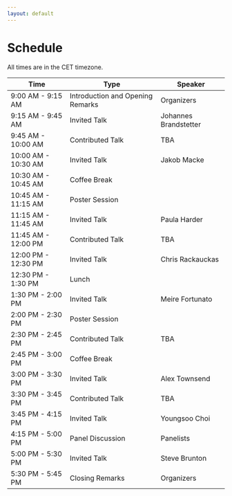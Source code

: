 ```yaml
---
layout: default
---
```


# Schedule

All times are in the CET timezone. 

| Time                | Type                          | Speaker                                                                                                     |
| ------------------- | ----------------------------- | --------------------------------------------------------------------------------------------------------- |
| 9:00 AM - 9:15 AM | Introduction and Opening Remarks                          | Organizers                                                                                          |
| 9:15 AM - 9:45 AM | Invited Talk               | Johannes Brandstetter                                                                                 |
| 9:45 AM - 10:00 AM | Contributed Talk              | TBA                                                                                          |
| 10:00 AM - 10:30 AM | Invited Talk        | Jakob Macke                                                                     |
| 10:30 AM - 10:45 AM | Coffee Break                 |                                                                                               |
| 10:45 AM - 11:15 AM | Poster Session                  |                                                                                           |
| 11:15 AM - 11:45 AM | Invited Talk                    | Paula Harder                                                                                             |
| 11:45 AM - 12:00 PM | Contributed Talk       | TBA                                                               |
| 12:00 PM - 12:30 PM | Invited Talk                     | Chris Rackauckas                                  |
| 12:30 PM - 1:30 PM | Lunch                     |  |
| 1:30 PM - 2:00 PM | Invited Talk                    | Meire Fortunato                                             |
| 2:00 PM - 2:30 PM | Poster Session                  |                                                                            |
| 2:30 PM - 2:45 PM | Contributed Talk |     TBA                                                                                     |
| 2:45 PM - 3:00 PM | Coffee Break                    |                                                                                                 |
| 3:00 PM - 3:30 PM | Invited Talk       | Alex Townsend                                                                   |
| 3:30 PM - 3:45 PM | Contributed Talk                   | TBA                                          |
| 3:45 PM - 4:15 PM | Invited Talk                     | Youngsoo Choi                                     |
| 4:15 PM - 5:00 PM | Panel Discussion                     | Panelists                                                                            |
| 5:00 PM - 5:30 PM | Invited Talk                     | Steve Brunton                |
| 5:30 PM - 5:45 PM | Closing Remarks                          | Organizers                                                                                           |

